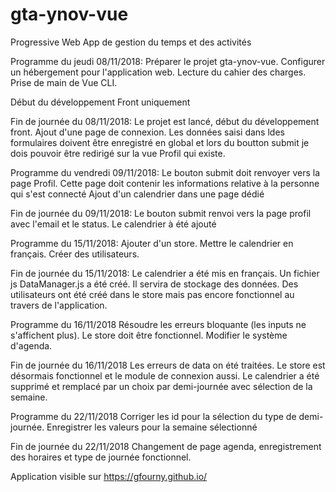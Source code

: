 # gta-ynov-vue

Progressive Web App de gestion du temps et des activités

Programme du jeudi 08/11/2018:
Préparer le projet gta-ynov-vue. Configurer un hébergement pour l'application web.
Lecture du cahier des charges. Prise de main de Vue CLI. 

Début du développement Front uniquement

Fin de journée du 08/11/2018:
Le projet est lancé, début du développement front. Ajout d'une page de connexion. Les données saisi dans ldes formulaires doivent être enregistré en global et lors du boutton submit je dois pouvoir être redirigé sur la vue Profil qui existe.

Programme du vendredi 09/11/2018:
Le bouton submit doit renvoyer vers la page Profil. Cette page doit contenir les informations relative à la personne qui s'est connecté
Ajout d'un calendrier dans une page dédié

Fin de journée du 09/11/2018:
Le bouton submit renvoi vers la page profil avec l'email et le status. Le calendrier à été ajouté

Programme du 15/11/2018:
Ajouter d'un store. Mettre le calendrier en français. Créer des utilisateurs.

Fin de journée du 15/11/2018:
Le calendrier a été mis en français. Un fichier js DataManager.js a été créé. Il servira de stockage des données. Des utilisateurs ont été créé dans le store mais pas encore fonctionnel au travers de l'application.

Programme du 16/11/2018
Résoudre les erreurs bloquante (les inputs ne s'affichent plus). Le store doit être fonctionnel.
Modifier le système d'agenda.

Fin de journée du 16/11/2018
Les erreurs de data on été traitées. Le store est désormais fonctionnel et le module de connexion aussi.
Le calendrier a été supprimé et remplacé par un choix par demi-journée avec sélection de la semaine.

Programme du 22/11/2018
Corriger les id pour la sélection du type de demi-journée. Enregistrer les valeurs pour la semaine sélectionné

Fin de journée du 22/11/2018
Changement de page agenda, enregistrement des horaires et type de journée fonctionnel.

Application visible sur https://gfourny.github.io/

